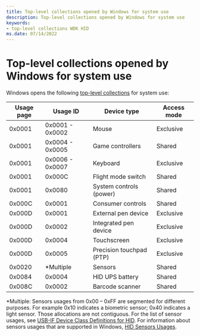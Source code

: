 ```yaml
---
title: Top-level collections opened by Windows for system use
description: Top-level collections opened by Windows for system use
keywords:
- top-level collections WDK HID
ms.date: 07/14/2022
---
```


# Top-level collections opened by Windows for system use

Windows opens the following [top-level collections](top-level-collections.md) for system use:

| Usage page | Usage ID        | Device type              | Access mode |
|------------|-----------------|--------------------------|-------------|
| 0x0001     | 0x0001 - 0x0002 | Mouse                    | Exclusive   |
| 0x0001     | 0x0004 - 0x0005 | Game controllers         | Shared      |
| 0x0001     | 0x0006 - 0x0007 | Keyboard                 | Exclusive   |
| 0x0001     | 0x000C          | Flight mode switch       | Shared      |
| 0x0001     | 0x0080          | System controls (power)  | Shared      |
| 0x000C     | 0x0001          | Consumer controls        | Shared      |
| 0x000D     | 0x0001          | External pen device      | Exclusive   |
| 0x000D     | 0x0002          | Integrated pen device    | Exclusive   |
| 0x000D     | 0x0004          | Touchscreen              | Exclusive   |
| 0x000D     | 0x0005          | Precision touchpad (PTP) | Exclusive   |
| 0x0020     | *Multiple       | Sensors                  | Shared      |
| 0x0084     | 0x0004          | HID UPS battery          | Shared      |
| 0x008C     | 0x0002          | Barcode scanner          | Shared      |

*Multiple: Sensors usages from 0x00 – 0xFF are segmented for different purposes. For example 0x10 indicates a biometric sensor; 0x40 indicates a light sensor. Those allocations are not contiguous. For the list of sensor usages, see [USB-IF Device Class Definitions for HID](https://www.usb.org/document-library/device-class-definition-hid-111). For information about sensors usages that are supported in Windows, [HID Sensors Usages](/windows-hardware/design/whitepapers/hid-sensors-usages).
